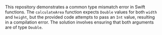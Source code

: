 This repository demonstrates a common type mismatch error in Swift functions. The `calculateArea` function expects `Double` values for both `width` and `height`, but the provided code attempts to pass an `Int` value, resulting in a compilation error. The solution involves ensuring that both arguments are of type `Double`.